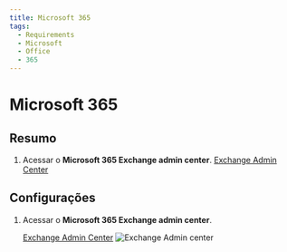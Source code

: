 ```yaml
---
title: Microsoft 365
tags:
  - Requirements
  - Microsoft
  - Office
  - 365
---
```

# Microsoft 365

## Resumo

1. Acessar o **Microsoft 365 Exchange admin center**. [Exchange Admin Center](https://outlook.office365.com/ecp/)

## Configurações

1. Acessar o **Microsoft 365 Exchange admin center**.

   [Exchange Admin Center](https://outlook.office365.com/ecp/)
![Exchange Admin center](https://cdn.phishx.io/phishx-docs/images/microsoft_365_01.webp)
